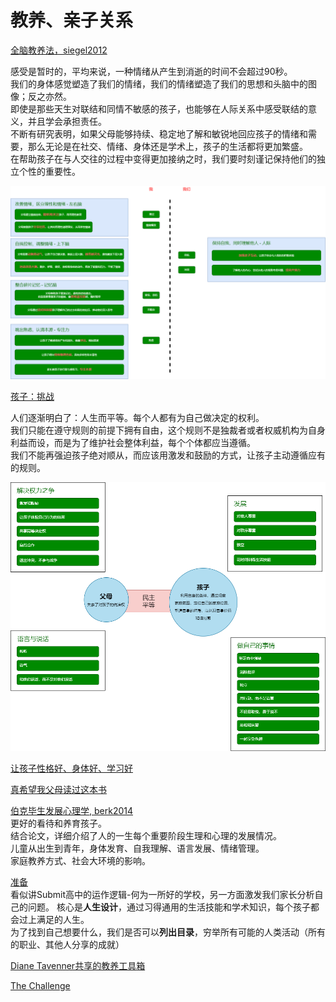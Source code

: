 # 教养、亲子关系

[全脑教养法，siegel2012](https://book.douban.com/subject/22224887/)

感受是暂时的，平均来说，一种情绪从产生到消逝的时间不会超过90秒。  
我们的身体感觉塑造了我们的情绪，我们的情绪塑造了我们的思想和头脑中的图像；反之亦然。  
即使是那些天生对联结和同情不敏感的孩子，也能够在人际关系中感受联结的意义，并且学会承担责任。  
不断有研究表明，如果父母能够持续、稳定地了解和敏锐地回应孩子的情绪和需要，那么无论是在社交、情绪、身体还是学术上，孩子的生活都将更加繁盛。  
在帮助孩子在与人交往的过程中变得更加接纳之时，我们要时刻谨记保持他们的独立个性的重要性。  

![](image/children-whole-brain.drawio.png)

[孩子：挑战](https://book.douban.com/subject/35200665/)  

人们逐渐明白了：人生而平等。每个人都有为自己做决定的权利。  
我们只能在遵守规则的前提下拥有自由，这个规则不是独裁者或者权威机构为自身利益而设，而是为了维护社会整体利益，每个个体都应当遵循。  
我们不能再强迫孩子绝对顺从，而应该用激发和鼓励的方式，让孩子主动遵循应有的规则。 

![](image/children.drawio.png)



[让孩子性格好、身体好、学习好]()



[真希望我父母读过这本书]()

[伯克毕生发展心理学, berk2014](https://book.douban.com/subject/25773343/)  
更好的看待和养育孩子。  
结合论文，详细介绍了人的一生每个重要阶段生理和心理的发展情况。  
儿童从出生到青年，身体发育、自我理解、语言发展、情绪管理。  
家庭教养方式、社会大环境的影响。

[准备]()  
看似讲Submit高中的运作逻辑-何为一所好的学校，另一方面激发我们家长分析自己的问题。
核心是**人生设计**，通过习得通用的生活技能和学术知识，每个孩子都会过上满足的人生。  
为了找到自己想要什么，我们是否可以**列出目录**，穷举所有可能的人类活动（所有的职业、其他人分享的成就）  

[Diane Tavenner共享的教养工具箱](https://preparedparents.org/resources/)

[The Challenge](https://book.douban.com/subject/26304087/)
